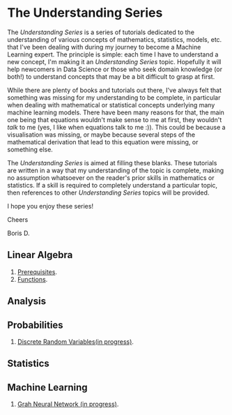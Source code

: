 # The Understanding Series

The *Understanding Series* is a series of tutorials dedicated to the understanding of various concepts of mathematics, statistics, models, etc. that I've been dealing with during my journey to become a Machine Learning expert. The principle is simple: each time I have to understand a new concept, I'm making it an *Understanding Series* topic. Hopefully it will help newcomers in Data Science or those who seek domain knowledge (or both!) to understand concepts that may be a bit difficult to grasp at first.

While there are plenty of books and tutorials out there, I've always felt that something was missing for my understanding to be complete, in particular when dealing with mathematical or statistical concepts underlying many machine learning models. There have been many reasons for that, the main one being that equations wouldn't make sense to me at first, they wouldn't *talk* to me (yes, I like when equations talk to me :)). This could be because a visualisation was missing, or maybe because several steps of the mathematical derivation that lead to this equation were missing, or something else.

The *Understanding Series* is aimed at filling these blanks. These tutorials are written in a way that my understanding of the topic is complete, making no assumption whatsoever on the reader's prior skills in mathematics or statistics. If a skill is required to completely understand a particular topic, then references to other *Understanding Series* topics will be provided.

I hope you enjoy these series!

Cheers

Boris D.

## Linear Algebra
1. [Prerequisites](https://github.com/boris-dee/understanding_series/blob/master/linear_algebra/01.prerequisites.ipynb).
2. [Functions](https://github.com/boris-dee/understanding_series/blob/master/linear_algebra/02.functions.ipynb).

## Analysis

## Probabilities
1. [Discrete Random Variables(in progress)](https://github.com/boris-dee/understanding_series/blob/master/probabilities/01.discrete_random_variables.ipynb).

## Statistics

## Machine Learning
1. [Grah Neural Network (in progress)](https://github.com/boris-dee/understanding_series/blob/master/machine_learning/graph_neural_network/gnn_model.ipynb).

